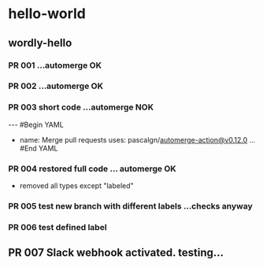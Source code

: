 # hello-world
## wordly-hello
### PR 001 ...automerge OK
### PR 002 ...automerge OK
### PR 003 short code ...automerge NOK
--- #Begin YAML
- name: Merge pull requests
  uses: pascalgn/automerge-action@v0.12.0
... #End YAML
### PR 004 restored full code ... automerge OK
* removed all types except "labeled"
### PR 005 test new branch with different labels ...checks anyway
### PR 006 test defined label

## PR 007 Slack webhook activated.  testing...
